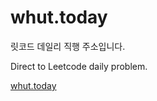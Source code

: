 # whut.today

릿코드 데일리 직행 주소입니다.

Direct to Leetcode daily problem.

[whut.today](https://whut.today/)
